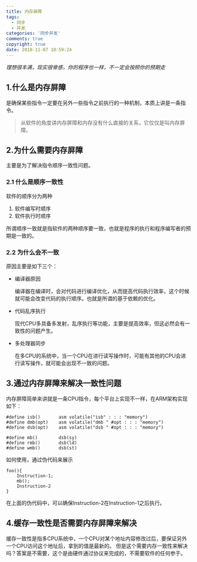 ```yaml
---
title: 内存屏障
tags:
  - 同步
  - 并发
categories: '同步并发'
comments: true
copyright: true
date: 2018-11-07 10:59:24
---
```



*理想很丰满，现实很骨感，你的程序也一样，不一定会按照你的预期走*

## 1.什么是内存屏障

是确保某些指令一定要在另外一些指令之前执行的一种机制，本质上讲是一条指令。

> 从软件的角度讲内存屏障和内存没有什么直接的关系，它仅仅是叫内存屏障。

## 2.为什么需要内存屏障

主要是为了解决指令顺序一致性问题。

### 2.1 什么是顺序一致性

软件的顺序分为两种
1. 软件编写时顺序
2. 软件执行时顺序

所谓顺序一致就是指软件的两种顺序要一致，也就是程序的执行和程序编写者的预期是一致的。

### 2.2 为什么会不一致

原因主要是如下三个：

- 编译器原因

	编译器在编译时，会对代码进行编译优化，从而提高代码执行效率，这个时候就可能会改变代码的执行顺序。也就是所谓的基于依赖的优化。


- 代码乱序执行

	现代CPU多具备多发射，乱序执行等功能，主要是提高效率，但这必然会有一致性的问题产生。

- 多处理器同步

	在多CPU的系统中，当一个CPU在进行读写操作时，可能有其他的CPU会进行读写操作，就可能会出现不一致的问题。

## 3.通过内存屏障来解决一致性问题

内存屏障简单来讲就是一条CPU指令，每个平台上实现不一样，在ARM架构实现如下：

```
#define isb()		asm volatile("isb" : : : "memory")
#define dmb(opt)	asm volatile("dmb " #opt : : : "memory")
#define dsb(opt)	asm volatile("dsb " #opt : : : "memory")

#define mb()		dsb(sy)
#define rmb()		dsb(ld)
#define wmb()		dsb(st)

```

如何使用，通过伪代码来展示

```
foo(){
	Instruction-1;
	mb();
    Instruction-2
}

```
在上面的伪代码中，可以确保Instruction-2在Instruction-1之后执行。

## 4.缓存一致性是否需要内存屏障来解决 

缓存一致性是指多CPU系统中，一个CPU对某个地址内容修改过后，要保证另外一个CPU访问这个地址后，拿到的值是最新的。
但是这个需要内存一致性来解决吗？答案是不需要，这个是由硬件通过协议来完成的，不需要软件的任何参于。


    
